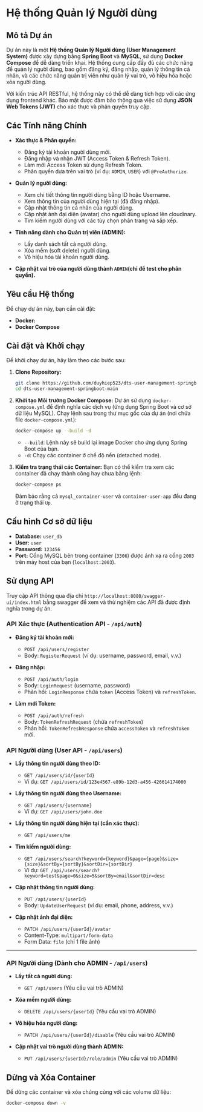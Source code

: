 # Hệ thống Quản lý Người dùng

## Mô tả Dự án

Dự án này là một **Hệ thống Quản lý Người dùng (User Management System)** được xây dựng bằng **Spring Boot** và **MySQL**, sử dụng **Docker Compose** để dễ dàng triển khai. Hệ thống cung cấp đầy đủ các chức năng để quản lý người dùng, bao gồm đăng ký, đăng nhập, quản lý thông tin cá nhân, và các chức năng quản trị viên như quản lý vai trò, vô hiệu hóa hoặc xóa người dùng.

Với kiến trúc API RESTful, hệ thống này có thể dễ dàng tích hợp với các ứng dụng frontend khác. Bảo mật được đảm bảo thông qua việc sử dụng **JSON Web Tokens (JWT)** cho xác thực và phân quyền truy cập.

## Các Tính năng Chính

* **Xác thực & Phân quyền:**
    * Đăng ký tài khoản người dùng mới.
    * Đăng nhập và nhận JWT (Access Token & Refresh Token).
    * Làm mới Access Token sử dụng Refresh Token.
    * Phân quyền dựa trên vai trò (ví dụ: `ADMIN`, `USER`) với `@PreAuthorize`.
* **Quản lý người dùng:**
    * Xem chi tiết thông tin người dùng bằng ID hoặc Username.
    * Xem thông tin của người dùng hiện tại (đã đăng nhập).
    * Cập nhật thông tin cá nhân của người dùng.
    * Cập nhật ảnh đại diện (avatar) cho người dùng upload lên cloudinary.
    * Tìm kiếm người dùng với các tùy chọn phân trang và sắp xếp.
* **Tính năng dành cho Quản trị viên (ADMIN):**
    * Lấy danh sách tất cả người dùng.
    * Xóa mềm (soft delete) người dùng.
    * Vô hiệu hóa tài khoản người dùng.

* **Cập nhật vai trò của người dùng thành `ADMIN`(chỉ để test cho phân quyền).**

## Yêu cầu Hệ thống

Để chạy dự án này, bạn cần cài đặt:

* **Docker:**
* **Docker Compose** 
## Cài đặt và Khởi chạy

Để khởi chạy dự án, hãy làm theo các bước sau:

1.  **Clone Repository:**
    ```bash
    git clone https://github.com/duyhiep523/dts-user-management-springboot
    cd dts-user-management-springboot-main
    ```

2.  **Khởi tạo Môi trường Docker Compose:**
    Dự án sử dụng `docker-compose.yml` để định nghĩa các dịch vụ (ứng dụng Spring Boot và cơ sở dữ liệu MySQL).
    Chạy lệnh sau trong thư mục gốc của dự án (nơi chứa file `docker-compose.yml`):

    ```bash
    docker-compose up --build -d
    ```
    * `--build`: Lệnh này sẽ build lại image Docker cho ứng dụng Spring Boot của bạn.
    * `-d`: Chạy các container ở chế độ nền (detached mode).

3.  **Kiểm tra trạng thái các Container:**
    Bạn có thể kiểm tra xem các container đã chạy thành công hay chưa bằng lệnh:
    ```bash
    docker-compose ps
    ```
    Đảm bảo rằng cả `mysql_container-user` và `container-user-app` đều đang ở trạng thái `Up`.

## Cấu hình Cơ sở dữ liệu

* **Database:** `user_db`
* **User:** `user`
* **Password:** `123456`
* **Port:** Cổng MySQL bên trong container (`3306`) được ánh xạ ra cổng `2003` trên máy host của bạn (`localhost:2003`).

## Sử dụng API
Truy cập API thông qua địa chỉ `http://localhost:8080/swagger-ui/index.html` bằng swagger để xem và thử nghiệm các API đã được định nghĩa trong dự án.

### API Xác thực (Authentication API - `/api/auth`)

* **Đăng ký tài khoản mới:**
    * `POST /api/users/register`
    * Body: `RegisterRequest` (ví dụ: username, password, email, v.v.)

* **Đăng nhập:**
    * `POST /api/auth/login`
    * Body: `LoginRequest` (username, password)
    * Phản hồi: `LoginResponse` chứa `token` (Access Token) và `refreshToken`.

* **Làm mới Token:**
    * `POST /api/auth/refresh`
    * Body: `TokenRefreshRequest` (chứa `refreshToken`)
    * Phản hồi: `TokenRefreshResponse` chứa `accessToken` và `refreshToken` mới.

### API Người dùng (User API - `/api/users`)

* **Lấy thông tin người dùng theo ID:**
    * `GET /api/users/id/{userId}`
    * Ví dụ: `GET /api/users/id/123e4567-e89b-12d3-a456-426614174000`

* **Lấy thông tin người dùng theo Username:**
    * `GET /api/users/{username}`
    * Ví dụ: `GET /api/users/john.doe`

* **Lấy thông tin người dùng hiện tại (cần xác thực):**
    * `GET /api/users/me`

* **Tìm kiếm người dùng:**
    * `GET /api/users/search?keyword={keyword}&page={page}&size={size}&sortBy={sortBy}&sortDir={sortDir}`
    * Ví dụ: `GET /api/users/search?keyword=test&page=0&size=5&sortBy=email&sortDir=desc`

* **Cập nhật thông tin người dùng:**
    * `PUT /api/users/{userId}`
    * Body: `UpdateUserRequest` (ví dụ: email, phone, address, v.v.)

* **Cập nhật ảnh đại diện:**
    * `PATCH /api/users/{userId}/avatar`
    * Content-Type: `multipart/form-data`
    * Form Data: `file` (chỉ 1 file ảnh)

---

### API Người dùng (Dành cho ADMIN - `/api/users`)

* **Lấy tất cả người dùng:**
    * `GET /api/users` (Yêu cầu vai trò ADMIN)

* **Xóa mềm người dùng:**
    * `DELETE /api/users/{userId}` (Yêu cầu vai trò ADMIN)

* **Vô hiệu hóa người dùng:**
    * `PATCH /api/users/{userId}/disable` (Yêu cầu vai trò ADMIN)

* **Cập nhật vai trò người dùng thành ADMIN:**
    * `PUT /api/users/{userId}/role/admin` (Yêu cầu vai trò ADMIN)

## Dừng và Xóa Container

Để dừng các container và xóa chúng cùng với các volume dữ liệu:

```bash
docker-compose down -v